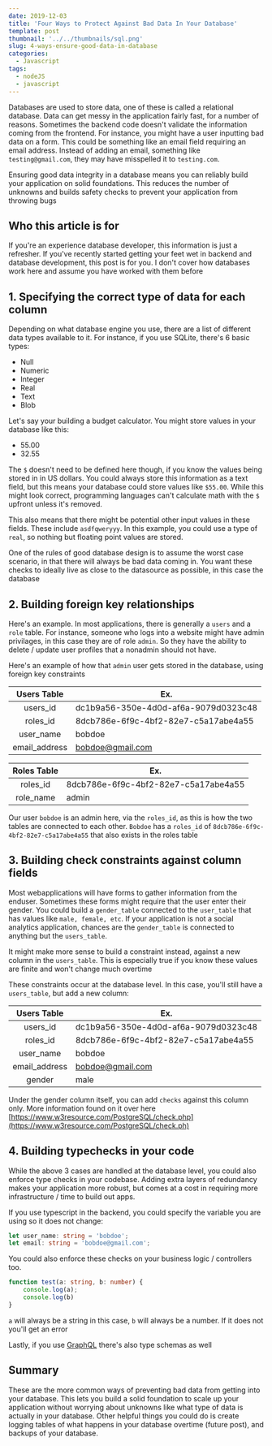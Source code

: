 ```yaml
---
date: 2019-12-03
title: 'Four Ways to Protect Against Bad Data In Your Database'
template: post
thumbnail: '../../thumbnails/sql.png'
slug: 4-ways-ensure-good-data-in-database
categories:
  - Javascript
tags:
  - nodeJS
  - javascript
---
```


Databases are used to store data, one of these is called a relational database. Data can get messy in the application fairly fast, for a number of reasons. Sometimes the backend code doesn't validate the information coming from the frontend. For instance, you might have a user inputting bad data on a form. This could be something like an email field requiring an email address. Instead of adding an email, something like `testing@gmail.com`, they may have misspelled it to `testing.com`. 

Ensuring good data integrity in a database means you can reliably build your application on solid foundations. This reduces the number of unknowns and builds safety checks to prevent your application from throwing bugs

## Who this article is for

If you're an experience database developer, this information is just a refresher. If you've recently started getting your feet wet in backend and database development, this post is for you. I don't cover how databases work here and assume you have worked with them before

## 1. Specifying the correct type of data for each column

Depending on what database engine you use, there are a list of different data types available to it. For instance, if you use SQLite, there's 6 basic types:

- Null
- Numeric
- Integer
- Real
- Text
- Blob

Let's say your building a budget calculator. You might store values in your database like this:

- 55.00
- 32.55

The `$` doesn't need to be defined here though, if you know the values being stored in in US dollars. You could always store this information as a text field, but this means your database could store values like `$55.00`. While this might look correct, programming languages can't calculate math with the `$` upfront unless it's removed. 

This also means that there might be potential other input values in these fields. These include `asdfqweryyy`. In this example, you could use a type of `real`, so nothing but floating point values are stored.

One of the rules of good database design is to assume the worst case scenario, in that there will always be bad data coming in. You want these checks to ideally live as close to the datasource as possible, in this case the database

## 2. Building foreign key relationships

Here's an example. In most applications, there is generally a `users` and a `role` table. For instance, someone who logs into a website might have admin privilages, in this case they are of role `admin`. So they have the ability to delete / update user profiles that a nonadmin should not have.

Here's an example of how that `admin` user gets stored in the database, using foreign key constraints

|  Users Table  | Ex.                                  |
|:-------------:|--------------------------------------|
| users_id      | dc1b9a56-350e-4d0d-af6a-9079d0323c48 |
| roles_id      | 8dcb786e-6f9c-4bf2-82e7-c5a17abe4a55 |
| user_name     | bobdoe                               |
| email_address | bobdoe@gmail.com                     |


| Roles Table | Ex.                                  |
|:-----------:|--------------------------------------|
| roles_id    | 8dcb786e-6f9c-4bf2-82e7-c5a17abe4a55 |
| role_name   | admin                                |

Our user `bobdoe` is an admin here, via the `roles_id`, as this is how the two tables are connected to each other. `Bobdoe` has a `roles_id` of `8dcb786e-6f9c-4bf2-82e7-c5a17abe4a55` that also exists in the roles table

## 3. Building check constraints against column fields

Most webapplications will have forms to gather information from the enduser. Sometimes these forms might require that the user enter their gender. You could build a `gender_table` connected to the `user_table` that has values like `male, female, etc`. If your application is not a social analytics application, chances are the `gender_table` is connected to anything but the `users_table`. 

It might make more sense to build a constraint instead, against a new column in the `users_table`. This is especially true if you know these values are finite and won't change much overtime

These constraints occur at the database level. In this case, you'll still have a `users_table`, but add a new column:


|  Users Table  | Ex.                                  |
|:-------------:|--------------------------------------|
| users_id      | dc1b9a56-350e-4d0d-af6a-9079d0323c48 |
| roles_id      | 8dcb786e-6f9c-4bf2-82e7-c5a17abe4a55 |
| user_name     | bobdoe                               |
| email_address | bobdoe@gmail.com                     |
| gender        | male                                 |

Under the gender column itself, you can add `checks` against this column only. More information found on it over here [https://www.w3resource.com/PostgreSQL/check.php](https://www.w3resource.com/PostgreSQL/check.ph)

## 4. Building typechecks in your code

While the above 3 cases are handled at the database level, you could also enforce type checks in your codebase. Adding extra layers of redundancy makes your application more robust, but comes at a cost in requiring more infrastructure / time to build out apps.

If you use typescript in the backend, you could specify the variable you are using so it does not change:

```ts
let user_name: string = 'bobdoe';
let email: string = 'bobdoe@gmail.com';
```

You could also enforce these checks on your business logic / controllers too. 

```ts
function test(a: string, b: number) {
    console.log(a);
    console.log(b)
}
```

`a` will always be a string in this case, `b` will always be a number. If it does not you'll get an error

Lastly, if you use [GraphQL](https://graphql.org/learn/schema/) there's also type schemas as well

## Summary

These are the more common ways of preventing bad data from getting into your database. This lets you build a solid foundation to scale up your application without worrying about unknowns like what type of data is actually in your database. Other helpful things you could do is create logging tables of what happens in your database overtime (future post), and backups of your database.